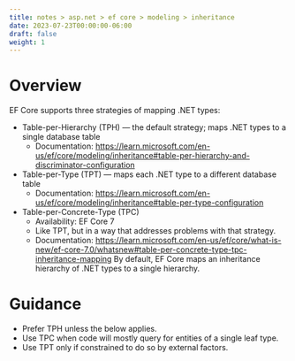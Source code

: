 ```yaml
---
title: notes > asp.net > ef core > modeling > inheritance
date: 2023-07-23T00:00:00-06:00
draft: false
weight: 1
---
```


# Overview
EF Core supports three strategies of mapping .NET types:
- Table-per-Hierarchy (TPH) — the default strategy; maps .NET types to a single database table
  - Documentation: https://learn.microsoft.com/en-us/ef/core/modeling/inheritance#table-per-hierarchy-and-discriminator-configuration
- Table-per-Type (TPT) — maps each .NET type to a different database table
  - Documentation: https://learn.microsoft.com/en-us/ef/core/modeling/inheritance#table-per-type-configuration
- Table-per-Concrete-Type (TPC)
  - <g>Availability: EF Core 7</g>
  - Like TPT, but in a way that addresses problems with that strategy.
  - Documentation: https://learn.microsoft.com/en-us/ef/core/what-is-new/ef-core-7.0/whatsnew#table-per-concrete-type-tpc-inheritance-mapping
By default, EF Core maps an inheritance hierarchy of .NET types to a single hierarchy.

# Guidance
- Prefer TPH unless the below applies.
- Use TPC when code will mostly query for entities of a single leaf type.
- Use TPT only if constrained to do so by external factors.